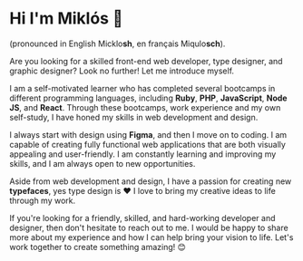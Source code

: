 # Hi I'm Miklós 👋
(pronounced in English Micklo**sh**, en français Miqulo**sch**).

Are you looking for a skilled front-end web developer, type designer, and graphic designer? Look no further! Let me introduce myself.

I am a self-motivated learner who has completed several bootcamps in different programming languages, including **Ruby**, **PHP**, **JavaScript**, **Node JS**, and **React**. Through these bootcamps, work experience and my own self-study, I have honed my skills in web development and design.

I always start with design using **Figma**, and then I move on to coding. I am capable of creating fully functional web applications that are both visually appealing and user-friendly. I am constantly learning and improving my skills, and I am always open to new opportunities.

Aside from web development and design, I have a passion for creating new __typefaces__, yes type design is ❤️ I love to bring my creative ideas to life through my work.

If you're looking for a friendly, skilled, and hard-working developer and designer, then don't hesitate to reach out to me. I would be happy to share more about my experience and how I can help bring your vision to life. Let's work together to create something amazing! 😊

